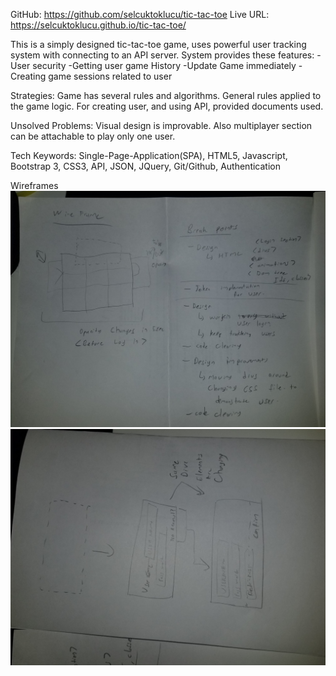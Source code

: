 <!-- Pin your repository on GitHub as a Popular Repository
Complete the repository Description field and Website field with a meaningful sentence description of the application and link to the live URL github image
List technologies used
Document your planning and tell a story about your development process and problem-solving strategy.
List unsolved problems which would be fixed in future iterations.
Link to wireframes and user stories. -->

GitHub: https://github.com/selcuktoklucu/tic-tac-toe
Live URL: https://selcuktoklucu.github.io/tic-tac-toe/

This is a simply designed tic-tac-toe game, uses powerful user tracking system with connecting to an API server.
System provides these features:
-User security
-Getting user game History
-Update Game immediately
-Creating game sessions related to user

Strategies: Game has several rules and algorithms. General rules applied to the game logic. For creating user, and using API, provided documents used.

Unsolved Problems: Visual design is improvable. Also multiplayer section can be attachable to play only one user.

Tech Keywords: Single-Page-Application(SPA), HTML5, Javascript, Bootstrap 3, CSS3, API, JSON, JQuery, Git/Github, Authentication

Wireframes
![Wireframe1](./picturew1.jpg)
![Wireframe2](./picturew2.jpg)

